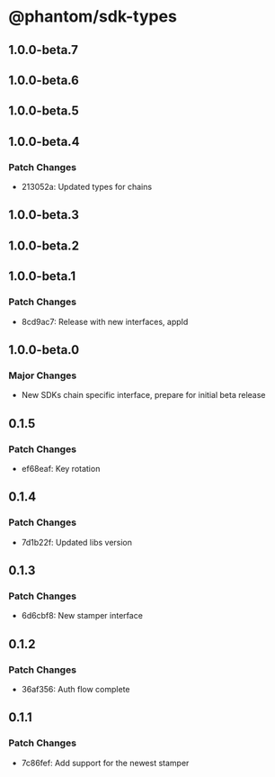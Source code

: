 # @phantom/sdk-types

## 1.0.0-beta.7

## 1.0.0-beta.6

## 1.0.0-beta.5

## 1.0.0-beta.4

### Patch Changes

- 213052a: Updated types for chains

## 1.0.0-beta.3

## 1.0.0-beta.2

## 1.0.0-beta.1

### Patch Changes

- 8cd9ac7: Release with new interfaces, appId

## 1.0.0-beta.0

### Major Changes

- New SDKs chain specific interface, prepare for initial beta release

## 0.1.5

### Patch Changes

- ef68eaf: Key rotation

## 0.1.4

### Patch Changes

- 7d1b22f: Updated libs version

## 0.1.3

### Patch Changes

- 6d6cbf8: New stamper interface

## 0.1.2

### Patch Changes

- 36af356: Auth flow complete

## 0.1.1

### Patch Changes

- 7c86fef: Add support for the newest stamper
